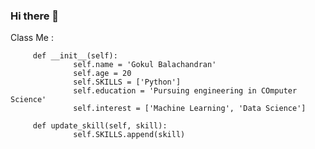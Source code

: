 ### Hi there 👋

<!--
**kpbgokul/kpbgokul** is a ✨ _special_ ✨ repository because its `README.md` (this file) appears on your GitHub profile.

Here are some ideas to get you started:

- 🔭 I’m currently working on ...
- 🌱 I’m currently learning ...
- 👯 I’m looking to collaborate on ...
- 🤔 I’m looking for help with ...
- 💬 Ask me about ...
- 📫 How to reach me: ...
- 😄 Pronouns: ...
- ⚡ Fun fact: ...
-->


Class Me :

         def __init__(self):
                  self.name = 'Gokul Balachandran'
                  self.age = 20
                  self.SKILLS = ['Python']
                  self.education = 'Pursuing engineering in COmputer Science'
                  self.interest = ['Machine Learning', 'Data Science']
                  
         def update_skill(self, skill):
                  self.SKILLS.append(skill)
                  
         
